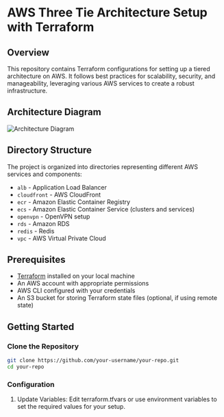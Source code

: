 # AWS Three Tie Architecture Setup with Terraform

## Overview

This repository contains Terraform configurations for setting up a tiered architecture on AWS. It follows best practices for scalability, security, and manageability, leveraging various AWS services to create a robust infrastructure.

## Architecture Diagram

![Architecture Diagram](path-to-your-architecture-image)

## Directory Structure

The project is organized into directories representing different AWS services and components:

- `alb` - Application Load Balancer
- `cloudfront` - AWS CloudFront
- `ecr` - Amazon Elastic Container Registry
- `ecs` - Amazon Elastic Container Service (clusters and services)
- `openvpn` - OpenVPN setup
- `rds` - Amazon RDS
- `redis` - Redis
- `vpc` - AWS Virtual Private Cloud

## Prerequisites

- [Terraform](https://www.terraform.io/downloads.html) installed on your local machine
- An AWS account with appropriate permissions
- AWS CLI configured with your credentials
- An S3 bucket for storing Terraform state files (optional, if using remote state)

## Getting Started

### Clone the Repository

```bash
git clone https://github.com/your-username/your-repo.git
cd your-repo
```
### Configuration
1. Update Variables:
   Edit terraform.tfvars or use environment variables to set the required values for your setup.

